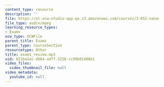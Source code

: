 ```yaml
---
content_type: resource
description: ''
file: https://ol-ocw-studio-app-qa.s3.amazonaws.com/courses/3-052-nanomechanics-of-materials-and-biomaterials-spring-2007/821ba1ecd664adff3258cc99b01488b1_exam1_review.mp3
file_type: audio/mpeg
learning_resource_types:
- Exams
ocw_type: OCWFile
parent_title: Exams
parent_type: CourseSection
resourcetype: Other
title: exam1_review.mp3
uid: 821ba1ec-d664-adff-3258-cc99b01488b1
video_files:
  video_thumbnail_file: null
video_metadata:
  youtube_id: null
---
```


